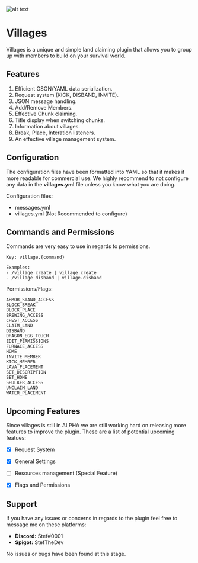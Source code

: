 ![alt text](https://proxy.spigotmc.org/1998f98e51685efd529a2e95ace9d3f3de88e8b4?url=https%3A%2F%2Fi.imgur.com%2FoqVaPoF.jpg)


# Villages
Villages is a unique and simple land claiming plugin that allows you to group up with members to build on your survival world.


## Features

1. Efficient GSON/YAML data serialization.
2. Request system (KICK, DISBAND, INVITE).
3. JSON message handling.
4. Add/Remove Members.
5. Effective Chunk claiming.
6. Title display when switching chunks.
7. Information about villages.
8. Break, Place, Interation listeners.
9. An effective village management system.


## Configuration

The configuration files have been formatted into YAML so that it makes it more readable for commercial use.
We highly recommend to not configure any data in the **villages.yml** file unless you know what you are doing.

Configuration files:
- messages.yml
- villages.yml (Not Recommended to configure)


## Commands and Permissions

Commands are very easy to use in regards to permissions.
```
Key: village.{command}

Examples:
- /village create | village.create
- /village disband | village.disband
```

Permissions/Flags:
```
ARMOR_STAND_ACCESS
BLOCK_BREAK
BLOCK_PLACE
BREWING_ACCESS
CHEST_ACCESS
CLAIM_LAND
DISBAND
DRAGON_EGG_TOUCH
EDIT_PERMISSIONS
FURNACE_ACCESS
HOME
INVITE_MEMBER
KICK_MEMBER
LAVA_PLACEMENT
SET_DESCRIPTION
SET_HOME
SHULKER_ACCESS
UNCLAIM_LAND
WATER_PLACEMENT
```


## Upcoming Features

Since villages is still in ALPHA we are still working hard on releasing more features to improve the plugin. These are a list of potential upcoming featues:
- [x] Request System
- [x] General Settings
- [ ] Resources management (Special Feature)
- [x] Flags and Permissions


## Support

If you have any issues or concerns in regards to the plugin feel free to message me on these platforms:
- **Discord:** Stef#0001
- **Spigot:** StefTheDev

No issues or bugs have been found at this stage.


